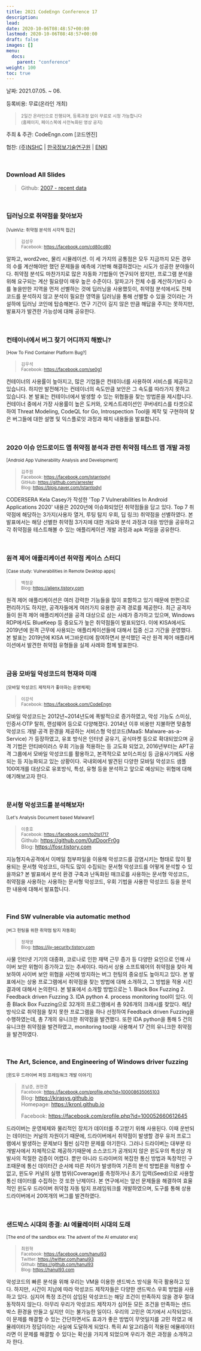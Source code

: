 ```yaml
---
title: 2021 CodeEngn Conference 17
description: 
lead: 
date: 2020-10-06T08:48:57+00:00
lastmod: 2020-10-06T08:48:57+00:00
draft: false
images: []
menu:
  docs:
    parent: "conference"
weight: 100
toc: true
---
```


날짜: 2021.07.05. ~ 06. &nbsp;

등록비용: 무료(온라인 개최) <br />
> <small>2일간 온라인으로 진행되며, 등록과정 없이 무료로 시청 가능합니다<br />
> (홈페이지, 페이스북에 사전녹화된 영상 공지) </small>

주최 & 주관: CodeEngn.com [코드엔진] &nbsp;

협찬: <a href='https://nshc.net' target='_blank'>(주)NSHC</a> | <a href='https://kitri.re.kr' target='_blank'>한국정보기술연구원</a> | <a href='https://enki.co.kr' target='_blank'>ENKI</a> &nbsp;

<br />

### Download All Slides

> Github: <a href='https://github.com/codeengn/codeengn-conference' target='_blank'>2007 - recent data</a>

<br />


### 딥러닝으로 취약점을 찾아보자

<small>[VulnViz: 취약점 분석의 시각적 접근]</small>

> <small>김성우 <br />
> Facebook: <a href='https://facebook.com/cd80cd80' target='_blank'>https://facebook.com/cd80cd80</a></small>

알파고, word2vec, 물리 시뮬레이션. 이 세 가지의 공통점은 모두 지금까지 모든 경우의 수를 계산해야만 했던 문제들을 예측에 기반해 해결하겠다는 시도가 성공한 분야들이다. 취약점 분석도 마찬가지로 많은 자동화 기법들이 연구되어 왔지만, 프로그램 분석을 위해 요구되는 계산 필요량이 매우 높은 수준이다. 알파고가 전체 수를 계산하기보다 수를 놓을만한 지역을 먼저 선별하는 것에 딥러닝을 사용했듯이, 취약점 분석에서도 전체 코드를 분석하지 않고 분석이 필요한 영역을 딥러닝을 통해 선별할 수 있을 것이라는 가설하에 딥러닝 코인에 탑승해본다. 연구 기간이 길지 않은 만큼 해답을 주지는 못하지만, 발표자가 발견한 가능성에 대해 공유한다.

<br />

### 컨테이너에서 버그 찾기 어디까지 해봤니?

<small>[How To Find Container Platform  Bug?]</small>

> <small>김우석 <br />
> Facebook: <a href='https://facebook.com/se0g1' target='_blank'>https://facebook.com/se0g1</a></small>

컨테이너의 사용률이 높아지고, 많은 기업들은 컨테이너를 사용하여 서비스를 제공하고 있습니다. 하지만 발전해가는 컨테이너의 속도만큼 보안은 그 속도를 따라가지 못하고 있습니다. 본 발표는 컨테이너에서 발생할 수 있는 위협들을 찾는 방법론을 제시합니다. 컨테이너 중에서 가장 사용률이 높은 도커와, 오케스트레이션인 쿠버네티스를 타겟으로 하여  Threat Modeling, CodeQL for Go, Introspection Tool을 제작 및 구현하여 찾은 버그들에 대한 설명 및 익스플로잇 과정과 패치 내용들을 발표합니다.

<br />

### 2020 이슈 안드로이드 앱 취약점 분석과 관련 취약점 테스트 앱 개발 과정

<small>[Android App Vulnerability Analysis and Development]</small>

> <small>김주원 <br />
> Facebook: <a href='https://facebook.com/lstarrlodyl' target='_blank'>https://facebook.com/lstarrlodyl</a><br />
> GitHub: <a href='https://github.com/arrester' target='_blank'>https://github.com/arrester</a><br />
> Blog: <a href='https://blog.naver.com/lstarrlodyl' target='_blank'>https://blog.naver.com/lstarrlodyl</a></small>

CODERSERA Kela Casey가 작성한 'Top 7 Vulnerabilities In Android Applications 2020' 내용은 2020년에 이슈화되었던 취약점들을 담고 있다. Top 7 취약점에 해당하는 3가지(사용자 열거, 루팅 탐지 우회, 딥 링크) 취약점을 선별하였다. 본 발표에서는 해당 선별한 취약점 3가지에 대한 개요와 분석 과정과 대응 방안을 공유하고 각 취약점을 테스트해볼 수 있는 애플리케이션 개발 과정과 apk 파일을 공유한다.

<br />

### 원격 제어 애플리케이션 취약점 케이스 스터디

<small>[Case study: Vulnerabilities in Remote Desktop apps]</small>

> <small>백정운 <br />
> Blog: <a href='https://alienx.tistory.com' target='_blank'>https://alienx.tistory.com</a></small>

원격 제어 애플리케이션은 여러 강력한 기능들을 많이 포함하고 있기 때문에 한편으로 편리하기도 하지만, 공격자들에게 여러가지 유용한 공격 경로를 제공한다. 최근 공격자들이 원격 제어 애플리케이션을 공격 대상으로 삼는 사례가 증가하고 있으며, Windows RDP에서도 BlueKeep 등 중요도가 높은 취약점들이 발표되었다. 이에 KISA에서도 2019년에 원격 근무에 사용되는 애플리케이션들에 대해서 집중 신고 기간을 운영했다. 본 발표는 2019년에 KISA 버그바운티에 참여하면서 분석했던 국산 원격 제어 애플리케이션에서 발견한 취약점 유형들을 실제 사례와 함께 발표한다.

<br />

### 금융 모바일 악성코드의 현재와 미래

<small>[모바일 악성코드 제작자가 좋아하는 운영체제]</small>

> <small>이강석 <br />
> Facebook: <a href='https://facebook.com/CodeEngn' target='_blank'>https://facebook.com/CodeEngn</a></small>

모바일 악성코드는 2012년~2014년도에 폭발적으로 증가하였고, 악성 기능도 스미싱, 인증서∙OTP 탈취, 랜섬웨어 등으로 다양해졌다. 2014년 이후 비용만 지불하면 맞춤형 악성코드 개발∙공격 환경을 제공하는 서비스형 악성코드(MaaS: Malware-as-a-Service) 가 등장하였고, 유포 방식은 인터넷 공유기, 공식마켓 등으로 확대되었으며 공격 기법은 안티바이러스 우회 기능을 적용하는 등 고도화 되었고, 2016년부터는 APT공격 그룹에서 모바일 악성코드를 활용하고, 본격적으로 보이스피싱 등 금융사기에도 사용되는 등 지능화되고 있는 상황이다. 국내외에서 발견된 다양한 모바일 악성코드 샘플 100여개를 대상으로 유포방식, 특성, 유형 등을 분석하고 앞으로 예상되는 위협에 대해 얘기해보고자 한다.

<br />

### 문서형 악성코드를 분석해보자!

<small>[Let's Analysis Document based Malware!]</small>

> <small>이충호 <br />
> Facebook: <a href='https://facebook.com/to2to1717' target='_blank'>https://facebook.com/to2to1717</a></small><br />
> Github: <a href='https://github.com/0utDoorFr0g' target='_blank'>https://github.com/0utDoorFr0g</a></small><br />
> Blog: <a href='https://fosr.tistory.com' target='_blank'>https://fosr.tistory.com</a></small><br />

지능형지속공격에서 이메일 첨부파일을 이용해 악성코드를 감염시키는 형태로 많이 활용되는 문서형 악성코드, 아직도 많이 수집되는 문서형 악성코드를 어떻게 분석할 수 있을까요?
본 발표에서 분석 환경 구축과 난독화된 매크로를 사용하는 문서형 악성코드, 취약점을 사용하는 사용하는 문서형 악성코드, 우회 기법을 사용한 악성코드 등을 분석한 내용에 대해서 발표합니다.

<br />


### Find SW vulnerable via automatic method

<small>[버그 헌팅을 위한 취약점 탐지 자동화]</small>

> <small>정재영 <br />
> Blog: <a href='https://jjy-security.tistory.com' target='_blank'>https://jjy-security.tistory.com</a></small>

사물 인터넷 기기의 대중화, 코로나로 인한 재택 근무 증가 등 다양한 요인으로 인해 사이버 보안 위협이 증가하고 있는 추세이다. 따라서 상용 소프트웨어의 취약점을 찾아 제보하여 사이버 보안 위협을 사전에 방지하는 버그 헌팅의 중요성도 높아지고 있다. 본 발표에서는 상용 프로그램에서 취약점을 찾는 방법에 대해 소개하고, 그 방법을 적용 시킨 결과에 대해서 논의한다. 본 발표에서 소개할 방법으로는 1. Black Box Fuzzing 2. Feedback driven Fuzzing 3. IDA python 4. process monitoring tool이 있다. 이중 Black Box Fuzzing으로 32개의 프로그램에서 총 926개의 크래시를 찾았다. 해당 방식으로 취약점을 찾지 못한 프로그램을 하나 선정하여 Feedback driven Fuzzing을 수행하였는데, 총 7개의 유니크한 취약점을 발견했다. 또한 IDA python을 통해 5 건의 유니크한 취약점을 발견하였고, monitoring tool을 사용해서 17 건의 유니크한 취약점을 발견하였다.

<br />


### The Art, Science, and Engineering of Windows driver fuzzing

<small>[윈도우 드라이버 퍼징 프레임워크 개발 이야기]</small>

> <small>조남준, 권현경 <br />
> Facebook: <a href='https://facebook.com/profile.php?id=100008635065103' target='_blank'>https://facebook.com/profile.php?id=100008635065103</a></small><br />
> Blog: <a href='https://kirasys.github.io' target='_blank'>https://kirasys.github.io</a></small><br />
> Homepage: <a href='https://kronl.github.io' target='_blank'>https://kronl.github.io</a></small><br />
> 
> Facebook: <a href='https://facebook.com/profile.php?id=100052660612645' target='_blank'>https://facebook.com/profile.php?id=100052660612645</a><br />

드라이버는 운영체제와 물리적인 장치가 데이터를 주고받기 위해 사용된다. 이때 운반되는 데이터는 커널의 자원이기 때문에, 드라이버에서 취약점이 발생할 경우 유저 프로그램에서 발생하는 문제보다 훨씬 심각한 문제를 야기한다. 그러나 드라이버는 대부분 타 개발사에서 자체적으로 제공하기때문에 소스코드가 공개되지 않은 윈도우의 특성상 개발사의 적절한 검증이 어렵다. 뿐만 아니라 드라이버의 복잡한 통신 방법과 독창적인 구조때문에 통신 데이터간 순서에 따른 차이가 발생하여 기존의 분석 방법론을 적용할 수 없고, 윈도우 커널의 실행 범위(Coverage)를 측정하거나 초기 입력(Seed)으로 사용할 통신 데이터를 수집하는 것 또한 난제이다. 본 연구에서는 앞선 문제들을 해결하여 효율적인 윈도우 드라이버 취약점 자동 탐지 프레임워크를 개발하였으며, 도구를 통해 상용 드라이버에서 20여개의 버그를 발견하였다. 

<br />

### 샌드박스 시대의 종결: AI 에뮬레이터 시대의 도래

<small>[The end of the sandbox era: The advent of the AI emulator era]</small>

> <small>최원혁<br />
> Facebook: <a href='https://facebook.com/hanul93' target='_blank'>https://facebook.com/hanul93</a><br />
> Twitter: <a href='https://twitter.com/hanul93' target='_blank'>https://twitter.com/hanul93</a><br />
> Github: <a href='https://github.com/hanul93' target='_blank'>https://github.com/hanul93</a><br />
> Blog: <a href='https://hanul93.com' target='_blank'>https://hanul93.com</a></small>

악성코드의 빠른 분석을 위해 우리는 VM을 이용한 샌드박스 방식을 적극 활용하고 있다. 하지만, 시간이 지남에 따라 악성코드 제작자들은 다양한 샌드박스 우회 방법을 사용하고 있다. 심지어 특정 조건이 삽입된 악성코드는  해당 조건이 만족하지 않을 경우 절대 동작하지 않는다. 아무리 우리가 악성코드 제작자가 심어둔 모든 조건을 만족하는 샌드박스 환경을 만들고 싶지만 이는 불가능한 일이다. 우리의 고민은 여기에서 시작되었다. 이 문제를 해결할 수 있는 간단하면서도 효과가 좋은 방법이 무엇일지를 고민 하였고 에뮬레이터가 정답이라는 사실에 도달하게 되었다. 특히 AI 알고리즘이 적용된 에뮬레이터라면 이 문제를 해결할 수 있다는 확신을 가지게 되었으며 우리가 겪은 과정을 소개하고자 한다.

<br />



